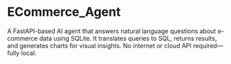 # ECommerce_Agent
A FastAPI-based AI agent that answers natural language questions about e-commerce data using SQLite. It translates queries to SQL, returns results, and generates charts for visual insights. No internet or cloud API required—fully local.
